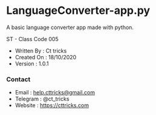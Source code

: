 # LanguageConverter-app.py
A basic language converter app made with python. 

ST - Class Code 005
- Written By : Ct tricks
- Created On : 18/10/2020
- Version : 1.0.1

### Contact 
- Email : help.cttricks@gmail.com
- Telegram : @ct_tricks
- Website : https://cttricks.com
